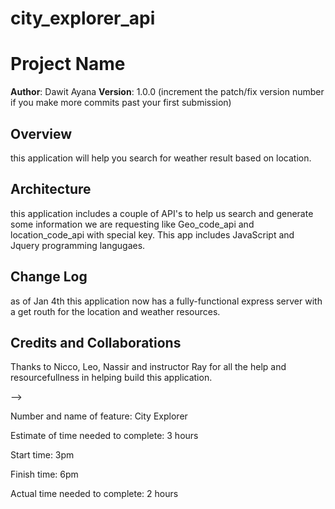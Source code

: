 # city_explorer_api

# Project Name

**Author**: Dawit Ayana
**Version**: 1.0.0 (increment the patch/fix version number if you make more commits past your first submission)

## Overview
this application will help you search for weather result based on location. 


## Architecture
this application includes a couple of API's to help us search and generate some information we are requesting like Geo_code_api and location_code_api with special key. This app includes JavaScript and Jquery programming langugaes. 


## Change Log

as of Jan 4th this application now has a fully-functional express server with a get routh for the location and weather resources. 



## Credits and Collaborations
Thanks to Nicco, Leo, Nassir and instructor Ray for all the help and resourcefullness in helping build this application. 

-->

Number and name of feature: City Explorer 

Estimate of time needed to complete: 3 hours

Start time: 3pm

Finish time: 6pm

Actual time needed to complete: 2 hours